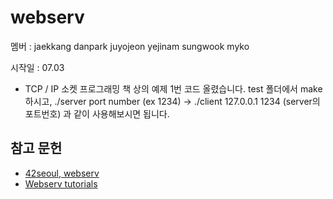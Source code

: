 # webserv

멤버 : jaekkang danpark juyojeon yejinam sungwook myko

시작일 : 07.03

- TCP / IP 소켓 프로그래밍 책 상의 예제 1번 코드 올렸습니다.
  test 폴더에서 make 하시고, ./server port number (ex 1234) -> ./client 127.0.0.1 1234 (server의 포트번호) 과 같이 사용해보시면 됩니다.

## 참고 문헌

- [42seoul, webserv](https://cdn.intra.42.fr/pdf/pdf/86733/en.subject.pdf)
- [Webserv tutorials](https://42seoul.gitbook.io/webserv/)
